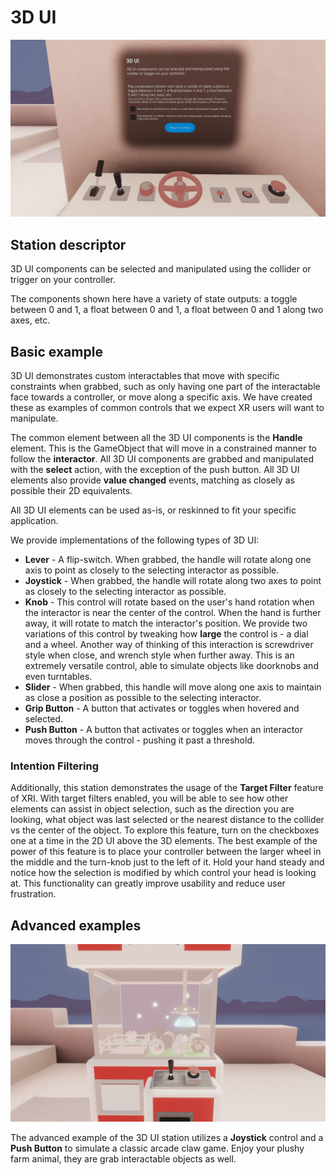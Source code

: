 # 3D UI

![3D UI interactables - Levers, joysticks, and wheels](Images/Station-08-3DUI.jpg)

## Station descriptor

3D UI components can be selected and manipulated using the collider or trigger on your controller.

The components shown here have a variety of state outputs: a toggle between 0 and 1, a float between 0 and 1, a float between 0 and 1 along two axes, etc. 

## Basic example

3D UI demonstrates custom interactables that move with specific constraints when grabbed, such as only having one part of the interactable face towards a controller, or move along a specific axis. We have created these as examples of common controls that we expect XR users will want to manipulate.

The common element between all the 3D UI components is the **Handle** element. This is the GameObject that will move in a constrained manner to follow the **interactor**. All 3D UI components are grabbed and manipulated with the **select** action, with the exception of the push button. All 3D UI elements also provide **value changed** events, matching as closely as possible their 2D equivalents.

All 3D UI elements can be used as-is, or reskinned to fit your specific application.

We provide implementations of the following types of 3D UI:
* **Lever** - A flip-switch. When grabbed, the handle will rotate along one axis to point as closely to the selecting interactor as possible.
* **Joystick** - When grabbed, the handle will rotate along two axes to point as closely to the selecting interactor as possible.
* **Knob** - This control will rotate based on the user's hand rotation when the interactor is near the center of the control. When the hand is further away, it will rotate to match the interactor's position. We provide two variations of this control by tweaking how **large** the control is - a dial and a wheel. Another way of thinking of this interaction is screwdriver style when close, and wrench style when further away. This is an extremely versatile control, able to simulate objects like doorknobs and even turntables.
* **Slider** - When grabbed, this handle will move along one axis to maintain as close a position as possible to the selecting interactor.
* **Grip Button** - A button that activates or toggles when hovered and selected.
* **Push Button** - A button that activates or toggles when an interactor moves through the control - pushing it past a threshold.

### Intention Filtering

Additionally, this station demonstrates the usage of the **Target Filter** feature of XRI. With target filters enabled, you will be able to see how other elements can assist in object selection, such as the direction you are looking, what object was last selected or the nearest distance to the collider vs the center of the object. To explore this feature, turn on the checkboxes one at a time in the 2D UI above the 3D elements. The best example of the power of this feature is to place your controller between the larger wheel in the middle and the turn-knob just to the left of it. Hold your hand steady and notice how the selection is modified by which control your head is looking at. This functionality can greatly improve usability and reduce user frustration.

## Advanced examples

![3D UI interactables used to control a claw game](Images/Station-08-3DUI-Advanced.jpg)

The advanced example of the 3D UI station utilizes a **Joystick** control and a **Push Button** to simulate a classic arcade claw game. Enjoy your plushy farm animal, they are grab interactable objects as well.